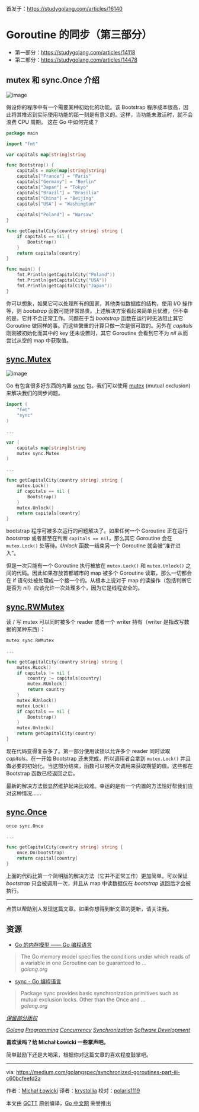 首发于：https://studygolang.com/articles/16140

# Goroutine 的同步（第三部分）

- 第一部分：https://studygolang.com/articles/14118
- 第二部分：https://studygolang.com/articles/14478

## mutex 和 sync.Once 介绍

![image](https://raw.githubusercontent.com/studygolang/gctt-images/master/sync-goroutine/part3-1.jpeg)

假设你的程序中有一个需要某种初始化的功能。该 Bootstrap 程序成本很高，因此将其推迟到实际使用功能的那一刻是有意义的。这样，当功能未激活时，就不会浪费 CPU 周期。 这在 Go 中如何完成？

```go
package main

import "fmt"

var capitals map[string]string

func Bootstrap() {
    capitals = make(map[string]string)
    capitals["France"] = "Paris"
    capitals["Germany"] = "Berlin"
    capitals["Japan"] = "Tokyo"
    capitals["Brazil"] = "Brasilia"
    capitals["China"] = "Beijing"
    capitals["USA"] = "Washington"
    ...
    capitals["Poland"] = "Warsaw"
}

func getCapitalCity(country string) string {
    if capitals == nil {
        Bootstrap()
    }
    return capitals[country]
}

func main() {
    fmt.Println(getCapitalCity("Poland"))
    fmt.Println(getCapitalCity("USA"))
    fmt.Println(getCapitalCity("Japan"))
}
```

你可以想象，如果它可以处理所有的国家，其他类似数据库的结构，使用 I/O 操作等，则 *bootstrap* 函数可能非常昂贵。上述解决方案看起来简单且优雅，但不幸的是，它并不会正常工作。问题在于当 *bootstrap* 函数在运行时无法阻止其它 Goroutine 做同样的事。而这些繁重的计算只做一次是很可取的。另外在 *capitals* 刚刚被初始化而其中的 key 还未设置时，其它 Goroutine 会看到它不为 *nil* 从而尝试从空的 map 中获取值。

## [sync.Mutex](https://golang.org/pkg/sync/#Mutex)

![image](https://raw.githubusercontent.com/studygolang/gctt-images/master/sync-goroutine/part3-2.jpeg)

Go 有包含很多好东西的内置 [sync](https://golang.org/pkg/sync/) 包。我们可以使用 [mutex](https://en.wikipedia.org/wiki/Mutual_exclusion) (mutual exclusion) 来解决我们的同步问题。

```go
import (
    "fmt"
    "sync"
)

...

var (
    capitals map[string]string
    mutex sync.Mutex
)

...

func getCapitalCity(country string) string {
    mutex.Lock()
    if capitals == nil {
        Bootstrap()
    }
    mutex.Unlock()
    return capitals[country]
}
```

bootstrap 程序可被多次运行的问题解决了。如果任何一个 Goroutine 正在运行 *bootstrap* 或者甚至在判断 `capitals == nil`，那么其它 Goroutine 会在 `mutex.Lock()` 处等待。*Unlock* 函数一结束另一个 Goroutine 就会被“准许进入”。

但是一次只能有一个 Goroutine 执行被放在 `mutex.Lock()` 和 `mutex.Unlock()` 之间的代码。因此如果存放首都城市的 map 被多个 Goroutine 读取，那么一切都会在 if 语句处被处理成一个接一个的。从根本上说对于 map 的读操作（包括判断它是否为 *nil*）应该允许一次处理多个，因为它是线程安全的。

## [sync.RWMutex](https://golang.org/pkg/sync/#RWMutex)

读 / 写 mutex 可以同时被多个 reader 或者一个 writer 持有（writer 是指改写数据的某种东西）：

```go
mutex sync.RWMutex

...

func getCapitalCity(country string) string {
    mutex.RLock()
    if capitals != nil {
        country := capitals[country]
        mutex.RUnlock()
        return country
    }
    mutex.RUnlock()
    mutex.Lock()
    if capitals == nil {
        Bootstrap()
    }
    mutex.Unlock()
    return getCapitalCity(country)
}
```

现在代码变得复杂多了。第一部分使用读锁以允许多个 reader 同时读取 *capitals*。在一开始 Bootstrap 还未完成，所以调用者会拿到 `mutex.Lock()` 并且做必要的初始化。当这部分结束，函数可以被再次调用来获取期望的值。这些都在 Bootstrap 函数已经返回之后。

最新的解决方法很显然维护起来比较难。幸运的是有一个内置的方法恰好帮我们应对这种情况……

## [sync.Once](https://golang.org/pkg/sync/#Once)

```go
once sync.Once

...

func getCapitalCity(country string) string {
    once.Do(bootstrap)
    return capital[country]
}
```

上面的代码比第一个简明版的解决方法（它并不正常工作）更加简单。可以保证 *bootstrap* 只会被调用一次，并且从 map 中读数据仅在 *bootstrap* 返回后才会被执行。

---

点赞以帮助别人发现这篇文章。如果你想得到新文章的更新，请关注我。

## 资源

- [Go 的内存模型 —— Go 编程语言](https://golang.org/ref/mem)

>The Go memory model specifies the conditions under which reads of a variable in one Goroutine can be guaranteed to …
<br>*golang.org*

- [sync - Go 编程语言](https://golang.org/pkg/sync/)
>Package sync provides basic synchronization primitives such as mutual exclusion locks. Other than the Once and …
<br>*golang.org*

*[保留部分版权](http://creativecommons.org/licenses/by/4.0/)*

*[Golang](https://medium.com/tag/golang?source=post)*
*[Programming](https://medium.com/tag/programming?source=post)*
*[Concurrency](https://medium.com/tag/concurrency?source=post)*
*[Synchronization](https://medium.com/tag/synchronization?source=post)*
*[Software Development](https://medium.com/tag/software-development?source=post)*

**喜欢读吗？给 Michał Łowicki 一些掌声吧。**

简单鼓励下还是大喝采，根据你对这篇文章的喜欢程度鼓掌吧。

---

via: https://medium.com/golangspec/synchronized-goroutines-part-iii-c60bcfeefd2a

作者：[Michał Łowicki](https://medium.com/@mlowicki)
译者：[krystollia](https://github.com/krystollia)
校对：[polaris1119](https://github.com/polaris1119)

本文由 [GCTT](https://github.com/studygolang/GCTT) 原创编译，[Go 中文网](https://studygolang.com/) 荣誉推出
